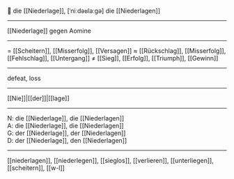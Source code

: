 🔴 die [[Niederlage]], [ˈniːdəʁlaːɡə]
die [[Niederlagen]]

---
[[Niederlage]] gegen Aomine 

---
= [[Scheitern]], [[Misserfolg]], [[Versagen]]
≈ [[Rückschlag]], [[Misserfolg]], [[Fehlschlag]], [[Untergang]]
≠ [[Sieg]], [[Erfolg]], [[Triumph]], [[Gewinn]]

---
defeat, loss

---
[[Nie]]|[[der]]|[[lage]]

---
N: die [[Niederlage]], die [[Niederlagen]]  
A: die [[Niederlage]], die [[Niederlagen]]  
G: der [[Niederlage]], der [[Niederlagen]]  
D: der [[Niederlage]], den [[Niederlagen]]  

---
[[niederlagen]], [[niederlegen]], [[sieglos]], [[verlieren]], [[unterliegen]], [[scheitern]], [[w-l]]